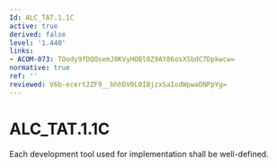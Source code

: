 ```yaml
---
Id: ALC_TAT.1.1C
active: true
derived: false
level: '1.440'
links:
- ACOM-073: TOody9fDQOsemJ0KVyHOBl0Z9AY86osXSbdC7Dpkwcw=
normative: true
ref: ''
reviewed: V6b-ecert2ZF9__bhhDV0L0IBjzxSaIodWpwaDNPpYg=
---
```


# ALC_TAT.1.1C

Each development tool used for implementation shall be well-defined.